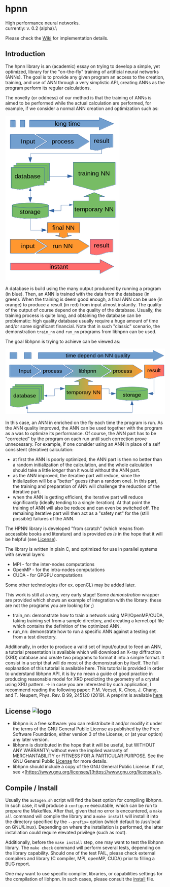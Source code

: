 # hpnn

High performance neural networks.\
currently: v. 0.2 (alpha).\

Please check the [Wiki](https://github.com/ovhpa/hpnn/wiki) for implementation details.

## Introduction

The hpnn library is an (academic) essay on trying to develop a simple, yet optimized, library for the "on-the-fly" training of artificial neural networks (ANNs).
The goal is to provide any given program an access to the creation, training, and use of ANN through a very simplistic API, creating ANNs as the program perform its regular calculations.

The novelty (or oddness) of our method is that the training of ANNs is aimed to be performed while the actual calculation are performed, for example, if we consider a normal ANN creation and optimization such as:

![regular](res/regular.png)

A database is build using the many output produced by running a program (in blue).
Then, an ANN is trained with the data from the database (in green).
When the training is deem good enough, a final ANN can be use (in orange) to produce a result (in red) from input almost instantly.
The quality of the output of course depend on the quality of the database.
Usually, the training process is quite long, and obtaining the database can be problematic: high quality database usually require a huge amount of time and/or some significant financial.
Note that in such "classic" scenario, the demonstration `train_nn` and `run_nn` programs from libhpnn can be used.

The goal libhpnn is trying to achieve can be viewed as:

![hpnn](res/hpnn.png)

In this case, an ANN in enriched on the fly each time the program is run.
As the ANN quality improved, the ANN can be used together with the program as a was to optimize its performance.
Of course, the ANN part has to be "corrected" by the program on each run until such correction prove unnecessary.
For example, if one consider using an ANN in place of a self consistent (iterative) calculation:
* at first the ANN is poorly optimized, the ANN part is then no better than a random initialization of the calculation, and the whole calculation should take a little _longer_ than it would without the ANN part.
* as the ANN improved, the iterative part will reduce, since the initialization will be a "better" guess (than a random one). In this part, the training and preparation of ANN will challenge the reduction of the iterative part.
* when the ANN is getting efficient, the iterative part will reduce significantly (ideally tending to a single iteration). At that point the training of ANN will also be reduce and can even be switched off. The remaining iterative part will then act as a "safety net" for the (still possible) failures of the ANN.

The HPNN library is developed "from scratch" (which means from accessible books and literature) and is provided _as is_ in the hope that it will be helpful (see [License](LICENSE)).

The library is written in plain C, and optimized for use in parallel systems with several layers:
* MPI - for the inter-nodes computations
* OpenMP - for the intra-nodes computations
* CUDA - for GPGPU computations

Some other technologies (for ex. openCL) may be added later.

This work is still at a very, very early stage!
Some _demonstration_ wrapper are provided which shows an example of integration with the library: these are not the programs you are looking for ;)
* train_nn: demonstrate how to train a network using MPI/OpenMP/CUDA, taking training set from a sample directory, and creating a kernel.opt file which contains the definition of the optimized ANN.
* run_nn: demonstrate how to run a specific ANN against a testing set from a test directory.

Additionally, in order to produce a valid set of input/output to feed an ANN, a tutorial presentation is available which will download an X-ray diffraction (XRD) database and create two programs to format it into a simple format. It consist in a script that will do most of the demonstration by itself. The full explanation of this tutorial is available here.
This tutorial is provided in order to understand libhpnn API, it is by no mean a guide of good practice in producing reasonable model for XRD predicting the geometry of a crystal using XRD pattern.
-> in case you are interested by such application, I recommend reading the following paper: 
P.M. Vecsei, K. Choo, J. Chang, and T. Neupert, Phys. Rev. B 99, 245120 (2019). A preprint is available [here](https://arxiv.org/abs/1812.05625)

## License ![logo](https://www.gnu.org/graphics/gplv3-or-later.png)

* libhpnn is a free software: you can redistribute it and/or modify it under the terms of the GNU General Public License as published by the Free Software Foundation, either version 3 of the License, or (at your option) any later version.
* libhpnn is distributed in the hope that it will be useful, but WITHOUT ANY WARRANTY; without even the implied warranty of MERCHANTABILITY or FITNESS FOR A PARTICULAR PURPOSE.  See the GNU General Public [License](LICENSE) for more details.
* libhpnn should include a copy of the GNU General Public License.  If not, see <[https://www.gnu.org/licenses/](https://www.gnu.org/licenses/)>.


## Compile / Install

Usually the `autogen.sh` script will find the best option for compiling libhpnn.
In such case, it will produce a `configure` executable, which can be run to prepare the Makefiles.
After that, given that no error is encountered, a `make all` command will compile the library and a `make install` will install it into the directory specified by the `--prefix=` option (which default to /usr/local on GNU/Linux). Depending on where the installation is performed, the latter installation could require elevated privilege (such as root).

Additionally, before the `make install` step, one may want to test the libhpnn library. The `make check` command will perform several tests, depending on the library capability. Should one of the test FAIL, please check external compilers and library (C compiler, MPI, openMP, CUDA) prior to filling a BUG report.

One may want to use specific compiler, libraries, or capabilities settings for the compilation of libhpnn. In such cases, please consult the [install](INSTALL) file.


